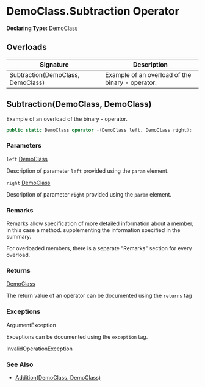 # DemoClass.Subtraction Operator

**Declaring Type:** [DemoClass](../Type.md)

## Overloads

| Signature                         | Description                                       |
| --------------------------------- | ------------------------------------------------- |
| Subtraction(DemoClass, DemoClass) | Example of an overload of the binary \- operator. |

## Subtraction(DemoClass, DemoClass)

Example of an overload of the binary \- operator.

```csharp
public static DemoClass operator -(DemoClass left, DemoClass right);
```

### Parameters

`left`  [DemoClass](../Type.md)

Description of parameter `left` provided using the `param` element.

`right`  [DemoClass](../Type.md)

Description of parameter `right` provided using the `param` element.

### Remarks

Remarks allow specification of more detailed information about a member, in this case a method. supplementing the information specified in the summary.

For overloaded members, there is a separate "Remarks" section for every overload.

### Returns

[DemoClass](../Type.md)

The return value of an operator can be documented using the `returns` tag

### Exceptions

ArgumentException

Exceptions can be documented using the `exception` tag.

InvalidOperationException

### See Also

- [Addition(DemoClass, DemoClass)](Addition.md)
